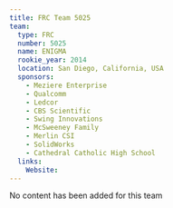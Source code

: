 ```yaml
---
title: FRC Team 5025
team:
  type: FRC
  number: 5025
  name: ENIGMA
  rookie_year: 2014
  location: San Diego, California, USA
  sponsors:
    - Meziere Enterprise
    - Qualcomm
    - Ledcor
    - CBS Scientific
    - Swing Innovations
    - McSweeney Family
    - Merlin CSI
    - SolidWorks
    - Cathedral Catholic High School
  links:
    Website: 
---
```

No content has been added for this team